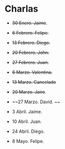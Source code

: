 # Charlas

* ~~30 Enero. Jaime~~.

* ~~6 Febrero. Felipe.~~

* ~~13 Febrero. Diego.~~

* ~~20 Febrero. John.~~

* ~~27 Febrero. Juan.~~

* ~~6 Marzo. Valentina.~~

* ~~13 Marzo. Cancelado~~

* ~~20 Marzo. Jairo~~. 

* ~~27 Marzo. David. ~~

* 3 Abril. Jaime.

* 10 Abril. Juan.

* 24 Abril. Diego.

* 8 Mayo. Felipe.
